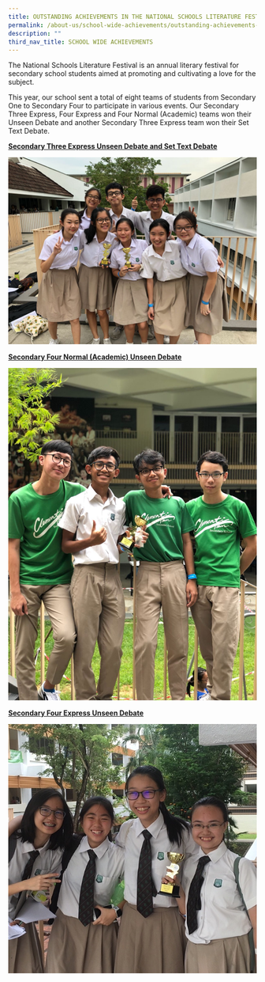 ```yaml
---
title: OUTSTANDING ACHIEVEMENTS IN THE NATIONAL SCHOOLS LITERATURE FESTIVAL 2018
permalink: /about-us/school-wide-achievements/outstanding-achievements-national-schools-literature-festival
description: ""
third_nav_title: SCHOOL WIDE ACHIEVEMENTS
---
```

The National Schools Literature Festival is an annual literary festival for secondary school students aimed at promoting and cultivating a love for the subject.  
  
This year, our school sent a total of eight teams of students from Secondary One to Secondary Four to participate in various events. Our Secondary Three Express, Four Express and Four Normal (Academic) teams won their Unseen Debate and another Secondary Three Express team won their Set Text Debate.  
  
**<u>Secondary Three Express Unseen Debate and Set Text Debate</u>**

![Secondary Three Express Unseen Debate and Set Text Debate](/images/d7537965-2041-4598-b875-cc73565a5f0b.jpeg)

**<u>Secondary Four Normal (Academic) Unseen Debate</u>**

![Secondary Four Normal (Academic) Unseen Debate](/images/Secondary%20Four%20Normal%20(Academic)%20Unseen%20Debate.jpeg)

**<u>Secondary Four Express Unseen Debate</u>**

![Secondary Four Express Unseen Debate](/images/Secondary%20Four%20Express%20Unseen%20Debate.jpeg)